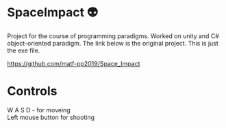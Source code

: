 # SpaceImpact 👽
Project for the course of programming paradigms. Worked on unity and C# object-oriented paradigm. The link below is the original project. This is just the exe file.

https://github.com/matf-pp2019/Space_Impact

# Controls
W A S D - for moveing <br>
Left mouse button for shooting
